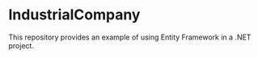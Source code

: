 # IndustrialCompany

This repository provides an example of using Entity Framework in a .NET project.
